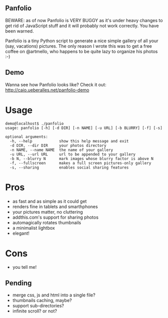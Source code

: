 Panfolio
--------

BEWARE: as of now Panfolio is VERY BUGGY as it's under heavy changes to get rid of JavaScript stuff and it will probably not work correctly. You have been warned.

Panfolio is a tiny Python script to generate a nice simple gallery of all your (say, vacations) pictures. The only reason I wrote this was to get a free coffee on @artmello, who happens to be quite lazy to organize his photos :-)

Demo
----

Wanna see how Panfolio looks like? Check it out: http://caio.ueberalles.net/panfolio-demo

Usage
=====

```
demo@localhost$ ./panfolio
usage: panfolio [-h] [-d DIR] [-n NAME] [-u URL] [-b BLURRY] [-f] [-s]

optional arguments:
  -h, --help            show this help message and exit
  -d DIR, --dir DIR     your photos directory
  -n NAME, --name NAME  the name of your gallery
  -u URL, --url URL     url to be appended to your gallery
  -b N, --blurry N      mark images whose blurry factor is above N
  -f, --fullscreen      makes a full screen pictures-only gallery
  -s, --sharing         enables social sharing features
```

Pros
====

- as fast and as simple as it could get
- renders fine in tablets and smarthphones
- your pictures matter, no cluttering
- addthis.com's support for sharing photos
- automagically rotates thumbnails
- a minimalist lightbox
- elegant!

Cons
====

- you tell me!

Pending
-------

- merge css, js and html into a single file?
- thumbnails caching, maybe?
- support sub-directories?
- infinite scroll? or not?
